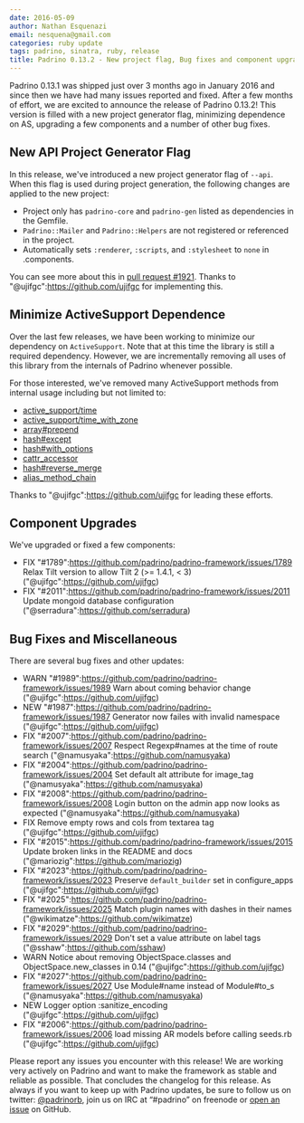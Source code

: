 ```yaml
---
date: 2016-05-09
author: Nathan Esquenazi
email: nesquena@gmail.com
categories: ruby update
tags: padrino, sinatra, ruby, release
title: Padrino 0.13.2 - New project flag, Bug fixes and component upgrades
---
```


Padrino 0.13.1 was shipped just over 3 months ago in January 2016 and since then we have had many issues reported and fixed. After a few months of effort, we are excited to announce the release of Padrino 0.13.2! This version is filled with a new project generator flag, minimizing dependence on AS, upgrading a few components and a number of other bug fixes.

## New API Project Generator Flag

In this release, we've introduced a new project generator flag of `--api`. When this flag is used during project generation, the following changes are applied to the new project:

 * Project only has `padrino-core` and `padrino-gen` listed as dependencies in the Gemfile.
 * `Padrino::Mailer` and `Padrino::Helpers` are not registered or referenced in the project.
 * Automatically sets `:renderer`, `:scripts`, and `:stylesheet` to `none` in .components.

You can see more about this in [pull request #1921](https://github.com/padrino/padrino-framework/issues/1921). Thanks to "@ujifgc":https://github.com/ujifgc for implementing this. 

## Minimize ActiveSupport Dependence

Over the last few releases, we have been working to minimize our dependency on `ActiveSupport`. Note that at this time the library is still a required dependency. However, we are incrementally removing all uses of this library from the internals of Padrino whenever possible. 

For those interested, we've removed many ActiveSupport methods from internal usage including but not limited to:

 * [active_support/time](https://github.com/padrino/padrino-framework/commit/39514ce8fbb02207e0833a69d2b89eed6457c2f4)
 * [active_support/time_with_zone](https://github.com/padrino/padrino-framework/commit/83462d3cf6961308dbb9dbb511b64f6d6aa189d0)
 * [array#prepend](https://github.com/padrino/padrino-framework/commit/c2602739630f1c4681b004d6684c6e0f083feecd)
 * [hash#except](https://github.com/padrino/padrino-framework/commit/6443dd254dbca3c29f6624a710a2ca71f2551027)
 * [hash#with_options](https://github.com/padrino/padrino-framework/commit/193e7755cf988f6cbd7b5574793a72232a5c0b8b)
 * [cattr_accessor](https://github.com/padrino/padrino-framework/commit/af177cc2aebb73961ae47c40b853b7601d4c88e3)
 * [hash#reverse_merge](https://github.com/padrino/padrino-framework/commit/a335e0d8328d841e5481a9bc567ed3ad928e8eba)
 * [alias_method_chain](https://github.com/padrino/padrino-framework/commit/da54bef74d48db154ca1c1a5150aac4391165217)

Thanks to "@ujifgc":https://github.com/ujifgc for leading these efforts. 

## Component Upgrades

We've upgraded or fixed a few components:

- FIX "#1789":https://github.com/padrino/padrino-framework/issues/1789 Relax Tilt version to allow Tilt 2 (>= 1.4.1, < 3) ("@ujifgc":https://github.com/ujifgc)
- FIX "#2011":https://github.com/padrino/padrino-framework/issues/2011 Update mongoid database configuration ("@serradura":https://github.com/serradura)

## Bug Fixes and Miscellaneous

There are several bug fixes and other updates:

- WARN "#1989":https://github.com/padrino/padrino-framework/issues/1989 Warn about coming behavior change ("@ujifgc":https://github.com/ujifgc)
- NEW "#1987":https://github.com/padrino/padrino-framework/issues/1987 Generator now failes with invalid namespace ("@ujifgc":https://github.com/ujifgc)
- FIX "#2007":https://github.com/padrino/padrino-framework/issues/2007 Respect Regexp#names at the time of route search ("@namusyaka":https://github.com/namusyaka)
- FIX "#2004":https://github.com/padrino/padrino-framework/issues/2004 Set default alt attribute for image_tag ("@namusyaka":https://github.com/namusyaka)
- FIX "#2008":https://github.com/padrino/padrino-framework/issues/2008 Login button on the admin app now looks as expected ("@namusyaka":https://github.com/namusyaka)
- FIX Remove empty rows and cols from textarea tag ("@ujifgc":https://github.com/ujifgc)
- FIX "#2015":https://github.com/padrino/padrino-framework/issues/2015 Update broken links in the README and docs ("@mariozig":https://github.com/mariozig)
- FIX "#2023":https://github.com/padrino/padrino-framework/issues/2023 Preserve `default_builder` set in configure_apps ("@ujifgc":https://github.com/ujifgc)
- FIX "#2025":https://github.com/padrino/padrino-framework/issues/2025 Match plugin names with dashes in their names ("@wikimatze":https://github.com/wikimatze)
- FIX "#2029":https://github.com/padrino/padrino-framework/issues/2029 Don't set a value attribute on label tags ("@sshaw":https://github.com/sshaw)
- WARN Notice about removing ObjectSpace.classes and ObjectSpace.new_classes in 0.14 ("@ujifgc":https://github.com/ujifgc)
- FIX "#2027":https://github.com/padrino/padrino-framework/issues/2027 Use Module#name instead of Module#to_s ("@namusyaka":https://github.com/namusyaka)
- NEW Logger option :sanitize_encoding ("@ujifgc":https://github.com/ujifgc)
- FIX "#2006":https://github.com/padrino/padrino-framework/issues/2006 load missing AR models before calling seeds.rb ("@ujifgc":https://github.com/ujifgc)

Please report any issues you encounter with this release! We are working very actively on Padrino and want to make the framework as stable and reliable as possible. That concludes the changelog for this release. As always if you want to keep up with Padrino updates, be sure to follow us on twitter: [@padrinorb](http://twitter.com/#!/padrinorb), join us on IRC at “#padrino” on freenode or [open an issue](https://github.com/padrino/padrino-framework/issues) on GitHub.